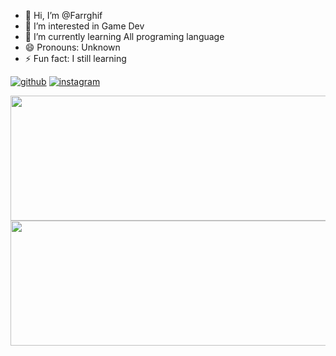 - 👋 Hi, I’m @Farrghif
- 👀 I’m interested in Game Dev
- 🌱 I’m currently learning All programing language
-  😄 Pronouns: Unknown
- ⚡ Fun fact: I still learning

  
<a href="https://github.com/Farrghif">![github](https://img.shields.io/badge/GitHub-000000?style=for-the-badge&logo=GitHub&logoColor=white)</a>
<a href="https://instagram.com/farrelghifari14">![instagram](https://img.shields.io/badge/Instagram-E4405F?style=for-the-badge&logo=Instagram&logoColor=white)</a>

<img height="200em" width="1000em" src="https://github-readme-stats-eight-theta.vercel.app/api?username=Farrghif&show_icons=true&theme=dracula&include_all_commits=true&count_private=true">
<img height="200em" width="855em" src="https://github-readme-stats.vercel.app/api/top-langs/?username=Farrghif&layout=compact&theme=great-gatsby"> 




<!---
Farrghif/Farrghif is a ✨ special ✨ repository because its `README.md` (this file) appears on your GitHub profile.
You can click the Preview link to take a look at your changes.
--->
